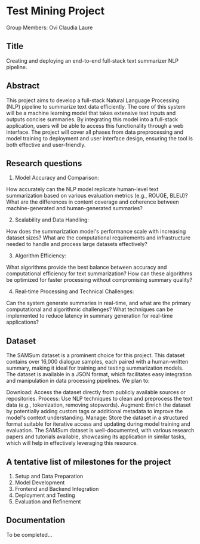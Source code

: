 # Test Mining Project

Group Members: 
Ovi
Claudia
Laure

## Title
Creating and deploying an end-to-end full-stack text summarizer NLP pipeline.

## Abstract
This project aims to develop a full-stack Natural Language Processing (NLP) pipeline to summarize text data efficiently. The core of this system will be a machine learning model that takes extensive text inputs and outputs concise summaries. By integrating this model into a full-stack application, users will be able to access this functionality through a web interface. The project will cover all phases from data preprocessing and model training to deployment and user interface design, ensuring the tool is both effective and user-friendly.

## Research questions

1. Model Accuracy and Comparison:

How accurately can the NLP model replicate human-level text summarization based on various evaluation metrics (e.g., ROUGE, BLEU)?
What are the differences in content coverage and coherence between machine-generated and human-generated summaries?

2. Scalability and Data Handling:

How does the summarization model's performance scale with increasing dataset sizes?
What are the computational requirements and infrastructure needed to handle and process large datasets effectively?

3. Algorithm Efficiency:

What algorithms provide the best balance between accuracy and computational efficiency for text summarization?
How can these algorithms be optimized for faster processing without compromising summary quality?

4. Real-time Processing and Technical Challenges:

Can the system generate summaries in real-time, and what are the primary computational and algorithmic challenges?
What techniques can be implemented to reduce latency in summary generation for real-time applications?


## Dataset
The SAMSum dataset is a prominent choice for this project. This dataset contains over 16,000 dialogue samples, each paired with a human-written summary, making it ideal for training and testing summarization models. The dataset is available in a JSON format, which facilitates easy integration and manipulation in data processing pipelines. We plan to:

Download: Access the dataset directly from publicly available sources or repositories.
Process: Use NLP techniques to clean and preprocess the text data (e.g., tokenization, removing stopwords).
Augment: Enrich the dataset by potentially adding custom tags or additional metadata to improve the model's context understanding.
Manage: Store the dataset in a structured format suitable for iterative access and updating during model training and evaluation.
The SAMSum dataset is well-documented, with various research papers and tutorials available, showcasing its application in similar tasks, which will help in effectively leveraging this resource.

## A tentative list of milestones for the project
1. Setup and Data Preparation
2. Model Development
3. Frontend and Backend Integration
4. Deployment and Testing
5. Evaluation and Refinement

## Documentation
To be completed...